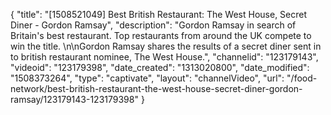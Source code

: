 {
    "title": "[1508521049] Best British Restaurant: The West House, Secret Diner - Gordon Ramsay",
    "description": "Gordon Ramsay in search of Britain's best restaurant. Top restaurants from around the UK compete to win the title. \n\nGordon Ramsay shares the results of a secret diner sent in to british restaurant nominee, The West House.",
    "channelid": "123179143",
    "videoid": "123179398",
    "date_created": "1313020800",
    "date_modified": "1508373264",
    "type": "captivate",
    "layout": "channelVideo",
    "url": "\/food-network\/best-british-restaurant-the-west-house-secret-diner-gordon-ramsay\/123179143-123179398"
}
